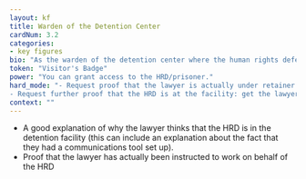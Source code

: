 ```yaml
---
layout: kf
title: Warden of the Detention Center
cardNum: 3.2
categories:
- key figures
bio: "As the warden of the detention center where the human rights defender at risk is being detained, you have the power to admit (or not!) that the HRD is actually being held there, as well as to grant or deny access to the HRD."
token: "Visitor's Badge"
power: "You can grant access to the HRD/prisoner."
hard_mode: "- Request proof that the lawyer is actually under retainer to work on behalf of the HRD
- Request further proof that the HRD is at the facility: get the lawyer to show you the google map link showing the HRDs location in the center"
context: ""
---
```


- A good explanation of why the lawyer thinks that the HRD is in the detention facility (this can include an explanation about the fact that they had a communications tool set up).
- Proof that the lawyer has actually been instructed to work on behalf of the HRD 
